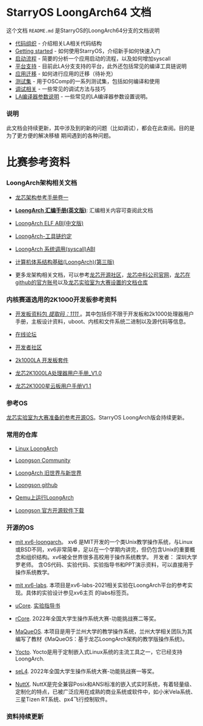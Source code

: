 # StarryOS LoongArch64 文档

这个文档 `README.md` 是StarryOS的LoongArch64分支的文档说明


 - [代码组织](/code_glossary.md) - 介绍相关LA相关代码结构
 - [Getting started](/getting_started.md) - 如何使用StarryOS，介绍新手如何快速入门
 - [启动流程](/bootstrap.md) - 简要的分析一个应用启动的流程，以及如何增加syscall
 - [平台支持](/platforms.md) - 目前此LA分支支持的平台，此外还包括常见的编译工具链说明
 - [应用迁移](/app_ports.md) - 如何进行应用的迁移（待补充）
 - [测试集](/testsuits.md) - 用于OSComp的一系列测试集，包括如何编译和使用
 - [调试相关](/debug_skills.md) - 一些常见的调试方法与技巧
 - [LA编译器参数说明](/environment.md) - 一些常见的LA编译器参数设置说明。


### 说明

此文档会持续更新，其中涉及到的新的问题（比如调试），都会在此查阅。目的是为了更方便的解决移植
期间遇到的各种问题。




# 比赛参考资料

### LoongArch架构相关文档

 - [龙芯架构参考手册卷一](https://github.com/LoongsonLab/oscomp-documents/blob/main/pdf/%E9%BE%99%E8%8A%AF%E6%9E%B6%E6%9E%84%E5%8F%82%E8%80%83%E6%89%8B%E5%86%8C%E5%8D%B7%E4%B8%80.pdf)
 
 - [**LoongArch 汇编手册(英文版)**](https://github.com/LoongsonLab/oscomp-documents/blob/main/pdf/la-asm-manual.pdf): 汇编相关内容可查阅此文档
 
 - [LoongArch ELF ABI(中文版)](https://github.com/LoongsonLab/oscomp-documents/blob/main/pdf/LoongArch-ELF-ABI-CN.pdf)

 - [LoongArch-工具链约定](https://github.com/LoongsonLab/oscomp-documents/blob/main/pdf/LoongArch-%E5%B7%A5%E5%85%B7%E9%93%BE%E7%BA%A6%E5%AE%9A.pdf)
 
 - [LoongArch 系统调用(syscall)ABI](https://github.com/LoongsonLab/oscomp-documents/blob/main/pdf/LoongArch%20%E7%B3%BB%E7%BB%9F%E8%B0%83%E7%94%A8(syscall)ABI.pdf)
 
 - [计算机体系结构基础(LoongArch)(第三版)](https://github.com/LoongsonLab/oscomp-documents/blob/main/pdf/%E8%AE%A1%E7%AE%97%E6%9C%BA%E4%BD%93%E7%B3%BB%E7%BB%93%E6%9E%84%E5%9F%BA%E7%A1%80(LoongArch)-3rd.pdf)

 - 更多龙架构相关文档，可以参考[龙芯开源社区](http://loongnix.cn)，[龙芯中科公司官网](https://loongson.cn/)，[龙芯在github的官方账号](https://github.com/loongson)以及[龙芯实验室为大赛设置的文档仓库](https://github.com/LoongsonLab/oscomp-documents)


### 内核赛道选用的2K1000开发板参考资料

 - [开发板资料包 *提取码：1111* ](https://pan.baidu.com/s/1yWOJT8TD1tLlNtY6UW_QFQ?pwd=1111)。其中包括但不限于开发板和2k1000处理器用户手册，主板设计资料，uboot、内核和文件系统二进制以及源代码等信息。

 - [在线论坛](https://bbs.elecfans.com/group_1650)

 - [开发者社区](gitee.com/loongarch_community)

 - [2k1000LA 开发板套件](https://m.tb.cn/h.5sYX3Ja?tk=m0U1WjTPIUW)

 - [龙芯2K1000LA处理器用户手册_V1.0](https://github.com/LoongsonLab/oscomp-documents/blob/main/pdf/%E9%BE%99%E8%8A%AF2K1000LA%E5%A4%84%E7%90%86%E5%99%A8%E7%94%A8%E6%88%B7%E6%89%8B%E5%86%8C_V1.0.pdf)

 - [龙芯2K1000星云板用户手册V1.1](https://github.com/LoongsonLab/oscomp-documents/blob/main/pdf/%E5%B9%BF%E4%B8%9C%E9%BE%99%E8%8A%AF2K1000%E6%98%9F%E4%BA%91%E6%9D%BF%E7%94%A8%E6%88%B7%E6%89%8B%E5%86%8CV1.1.pdf)


### 参考OS

[龙芯实验室为大赛准备的参考开源OS](https://github.com/LoongsonLab/StarryOS-LoongArch.git)。StarryOS LoongArch版会持续更新。


### 常用的仓库
 
 - [Linux LoongArch](https://git.kernel.org/pub/scm/linux/kernel/git/chenhuacai/linux-loongson.git)

 - [Loongson Community](https://github.com/loongson-community)

 - [LoongArch 旧世界与新世界](https://github.com/loongson-community/areweloongyet/blob/main/docs/old-and-new-worlds.md)

 - [Loongson github](https://github.com/loongson)

 - [Qemu上运行LoongArch](https://github.com/foxsen/qemu-loongarch-runenv)

 - [Loongson 官方开源软件下载](http://www.loongnix.cn/zh/proj/)


### 开源的OS

 - [mit xv6-loongarch](https://github.com/skt-cpuos/xv6-loongarch-exp)。 xv6 是MIT开发的一个类Unix教学操作系统，与Linux或BSD不同，xv6非常简单，足以在一个学期内讲完，但仍包含Unix的重要概念和组织结构。xv6被全世界很多高校用于操作系统教学。 开发者： 深圳大学罗老师。 含OS代码、实验代码、实验指导书和PPT演示资料，可以直接用于操作系统教学。

 - [mit xv6-labs](https://github.com/Fan33oo/xv6-labs-loongarch). 本项目是xv6-labs-2021相关实验在LoongArch平台的参考实现。具体的实验设计参见xv6主页 的labs标签页。

 - [uCore](https://github.com/cyyself/ucore-loongarch32).  [实验指导书](https://cyyself.github.io/ucore_la32_docs)

 - [rCore](https://github.com/Godones/rCoreloongArch). 2022年全国大学生操作系统大赛-功能挑战赛二等奖。

 - [MaQueOS](https://gitee.com/dslab-lzu/maqueos). 本项目是用于兰州大学的教学操作系统，兰州大学相关团队为其编写了教材《MaQueOS：基于龙芯LoongArch架构的教学版操作系统》。

  - [Yocto](https://www.yoctoproject.org/). Yocto是用于定制嵌入式Linux系统的主流工具之一，它已经支持LoongArch.

  - [seL4](https://github.com/tyyteam/la-seL4). 2022年全国大学生操作系统大赛-功能挑战赛一等奖。

  - [NuttX](https://github.com/LA-NuttX). NuttX是完全兼容Posix和ANSI标准的嵌入式实时系统，有着轻量级、定制化的特点，已被广泛应用在成熟的商业系统或软件中，如小米Vela系统、三星Tizen RT系统、px4飞行控制软件。


 ### 资料持续更新




